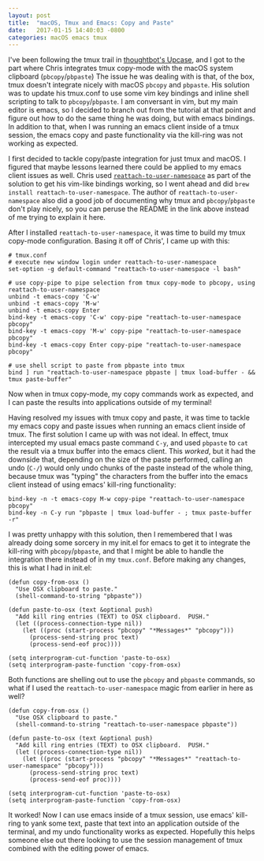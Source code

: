 ```yaml
---
layout: post
title:  "macOS, Tmux and Emacs: Copy and Paste"
date:   2017-01-15 14:40:03 -0800
categories: macOS emacs tmux
---
```


I've been following the tmux trail in [thoughtbot's Upcase](https://thoughtbot.com/upcase), and I got to the part where
Chris integrates tmux copy-mode with the macOS system clipboard (`pbcopy`/`pbpaste`)
The issue he was dealing with is that, of the box, tmux doesn't integrate nicely with macOS `pbcopy` and `pbpaste`.
His solution was to update his tmux.conf to use some vim key bindings and inline shell scripting to talk to
`pbcopy`/`pbpaste`. I am conversant in vim, but my main editor is emacs, so I decided to branch out from the tutorial at
that point and figure out how to do the same thing he was doing, but with emacs bindings. In addition to that, when
I was running an emacs client inside of a tmux session, the emacs copy and paste functionality via the kill-ring
was not working as expected.

I first decided to tackle copy/paste integration for just tmux and macOS. I figured that maybe lessons learned there
could be applied to my emacs client issues as well. Chris used
[`reattach-to-user-namespace`](https://github.com/ChrisJohnsen/tmux-MacOSX-pasteboard) as part of the solution to get
his vim-like bindings working, so I went ahead and did `brew install reattach-to-user-namespace`. The author of
`reattach-to-user-namespace` also did a good job of documenting why tmux and `pbcopy`/`pbpaste` don't play nicely,
so you can peruse the README in the link above instead of me trying to explain it here.

After I installed `reattach-to-user-namespace`, it was time to build my tmux copy-mode configuration. Basing it off of
Chris', I came up with this:

``` shell
# tmux.conf
# execute new window login under reattach-to-user-namespace
set-option -g default-command "reattach-to-user-namespace -l bash"

# use copy-pipe to pipe selection from tmux copy-mode to pbcopy, using reattach-to-user-namespace
unbind -t emacs-copy 'C-w'
unbind -t emacs-copy 'M-w'
unbind -t emacs-copy Enter
bind-key -t emacs-copy 'C-w' copy-pipe "reattach-to-user-namespace pbcopy"
bind-key -t emacs-copy 'M-w' copy-pipe "reattach-to-user-namespace pbcopy"
bind-key -t emacs-copy Enter copy-pipe "reattach-to-user-namespace pbcopy"

# use shell script to paste from pbpaste into tmux
bind ] run "reattach-to-user-namespace pbpaste | tmux load-buffer - && tmux paste-buffer"
```

Now when in tmux copy-mode, my copy commands work as expected, and I can paste the results into applications outside of
my terminal!

Having resolved my issues with tmux copy and paste, it was time to tackle my emacs copy and paste issues when running
an emacs client inside of tmux. The first solution I came up with was not ideal. In effect, tmux intercepted my usual emacs
paste command `C-y`, and used `pbpaste` to `cat` the result via a tmux buffer into the emacs client. This _worked_, but
it had the downside that, depending on the size of the paste performed, calling an undo (`C-/`) would only undo chunks
of the paste instead of the whole thing, because tmux was "typing" the characters from the buffer into the emacs client
instead of using emacs' kill-ring functionality:

``` shell
bind-key -n -t emacs-copy M-w copy-pipe "reattach-to-user-namespace pbcopy"
bind-key -n C-y run "pbpaste | tmux load-buffer - ; tmux paste-buffer -r"
```

I was pretty unhappy with this solution, then I remembered that I was already doing some sorcery in my init.el for emacs
to get it to integrate the kill-ring with `pbcopy`/`pbpaste`, and that I might be able to handle the integration there
instead of in my `tmux.conf`. Before making any changes, this is what I had in init.el:

``` emacs-lisp
(defun copy-from-osx ()
  "Use OSX clipboard to paste."
  (shell-command-to-string "pbpaste"))

(defun paste-to-osx (text &optional push)
  "Add kill ring entries (TEXT) to OSX clipboard.  PUSH."
  (let ((process-connection-type nil))
    (let ((proc (start-process "pbcopy" "*Messages*" "pbcopy")))
      (process-send-string proc text)
      (process-send-eof proc))))

(setq interprogram-cut-function 'paste-to-osx)
(setq interprogram-paste-function 'copy-from-osx)
```

Both functions are shelling out to use the `pbcopy` and `pbpaste` commands, so what if I used the
`reattach-to-user-namespace` magic from earlier in here as well?

``` emacs-lisp
(defun copy-from-osx ()
  "Use OSX clipboard to paste."
  (shell-command-to-string "reattach-to-user-namespace pbpaste"))

(defun paste-to-osx (text &optional push)
  "Add kill ring entries (TEXT) to OSX clipboard.  PUSH."
  (let ((process-connection-type nil))
    (let ((proc (start-process "pbcopy" "*Messages*" "reattach-to-user-namespace" "pbcopy")))
      (process-send-string proc text)
      (process-send-eof proc))))

(setq interprogram-cut-function 'paste-to-osx)
(setq interprogram-paste-function 'copy-from-osx)
```

It worked! Now I can use emacs inside of a tmux session, use emacs' kill-ring to yank some text, paste that
text into an application outside of the terminal, and my undo functionality works as expected. Hopefully this helps
someone else out there looking to use the session management of tmux combined with the editing power of emacs.

